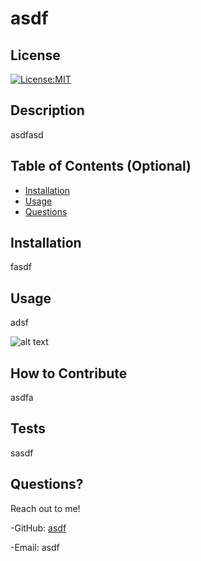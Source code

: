 
  
# asdf
  
## License
  
[![License:MIT](https://img.shields.io/badge/License-MIT-blue.svg)](https://opensource.org/licenses/MIT)

## Description

asdfasd

## Table of Contents (Optional)

- [Installation](#installation)
- [Usage](#usage)
- [Questions](#questions)

## Installation

fasdf

## Usage

adsf

![alt text](assets/images/screenshot.png)

## How to Contribute

asdfa

## Tests

sasdf

## Questions?

Reach out to me!

-GitHub: [asdf](https://github.com/asdf)

-Email: asdf

    